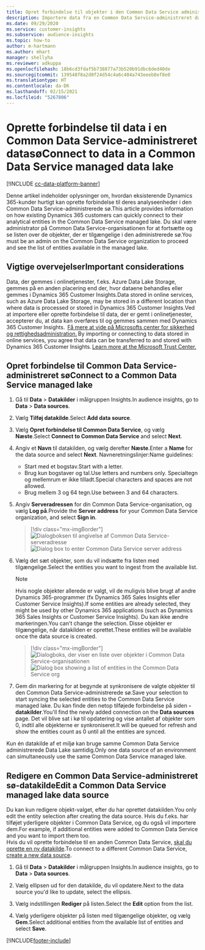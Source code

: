 ```yaml
---
title: Opret forbindelse til objekter i den Common Data Service administrerede Data Lake
description: Importere data fra en Common Data Service-administreret datasø.
ms.date: 09/29/2020
ms.service: customer-insights
ms.subservice: audience-insights
ms.topic: how-to
author: m-hartmann
ms.author: mhart
manager: shellyha
ms.reviewer: adkuppa
ms.openlocfilehash: 18b6cd3fdaf5b738877a73b520b91dbc6ded40de
ms.sourcegitcommit: 139548f8a2d0f24d54c4a6c404a743eeeb8ef8e0
ms.translationtype: HT
ms.contentlocale: da-DK
ms.lasthandoff: 02/15/2021
ms.locfileid: "5267806"
---
```

# <a name="connect-to-data-in-a-common-data-service-managed-data-lake"></a><span data-ttu-id="0c5a0-103">Oprette forbindelse til data i en Common Data Service-administreret datasø</span><span class="sxs-lookup"><span data-stu-id="0c5a0-103">Connect to data in a Common Data Service managed data lake</span></span>

[!INCLUDE [cc-data-platform-banner](../includes/cc-data-platform-banner.md)]

<span data-ttu-id="0c5a0-104">Denne artikel indeholder oplysninger om, hvordan eksisterende Dynamics 365-kunder hurtigt kan oprette forbindelse til deres analyseenheder i den Common Data Service-administrerede sø.</span><span class="sxs-lookup"><span data-stu-id="0c5a0-104">This article provides information on how existing Dynamics 365 customers can quickly connect to their analytical entities in the Common Data Service managed lake.</span></span> <span data-ttu-id="0c5a0-105">Du skal være administrator på Common Data Service-organisationen for at fortsætte og se listen over de objekter, der er tilgængelige i den administrerede sø.</span><span class="sxs-lookup"><span data-stu-id="0c5a0-105">You must be an admin on the Common Data Service organization to proceed and see the list of entities available in the managed lake.</span></span>

## <a name="important-considerations"></a><span data-ttu-id="0c5a0-106">Vigtige overvejelser</span><span class="sxs-lookup"><span data-stu-id="0c5a0-106">Important considerations</span></span>

<span data-ttu-id="0c5a0-107">Data, der gemmes i onlinetjenester, f.eks. Azure Data Lake Storage, gemmes på en anden placering end der, hvor dataene behandles eller gemmes i Dynamics 365 Customer Insights.</span><span class="sxs-lookup"><span data-stu-id="0c5a0-107">Data stored in online services, such as Azure Data Lake Storage, may be stored in a different location than where data is processed or stored in Dynamics 365 Customer Insights.</span></span><span data-ttu-id="0c5a0-108">Ved at importere eller oprette forbindelse til data, der er gemt i onlinetjenester, accepterer du, at data kan overføres til og gemmes sammen med Dynamics 365 Customer Insights.  [Få mere at vide på Microsofts center for sikkerhed og rettighedsadministration.](https://www.microsoft.com/trust-center)</span><span class="sxs-lookup"><span data-stu-id="0c5a0-108"> By importing or connecting to data stored in online services, you agree that data can be transferred to and stored with Dynamics 365 Customer Insights. [Learn more at the Microsoft Trust Center.](https://www.microsoft.com/trust-center)</span></span>

## <a name="connect-to-a-common-data-service-managed-lake"></a><span data-ttu-id="0c5a0-109">Opret forbindelse til Common Data Service-administreret sø</span><span class="sxs-lookup"><span data-stu-id="0c5a0-109">Connect to a Common Data Service managed lake</span></span>

1. <span data-ttu-id="0c5a0-110">Gå til **Data** > **Datakilder** i målgruppen Insights.</span><span class="sxs-lookup"><span data-stu-id="0c5a0-110">In audience insights, go to **Data** > **Data sources**.</span></span>

2. <span data-ttu-id="0c5a0-111">Vælg **Tilføj datakilde**.</span><span class="sxs-lookup"><span data-stu-id="0c5a0-111">Select **Add data source**.</span></span>

3. <span data-ttu-id="0c5a0-112">Vælg **Opret forbindelse til Common Data Service**, og vælg **Næste**.</span><span class="sxs-lookup"><span data-stu-id="0c5a0-112">Select **Connect to Common Data Service** and select **Next**.</span></span>

4. <span data-ttu-id="0c5a0-113">Angiv et **Navn** til datakilden, og vælg derefter **Næste**.</span><span class="sxs-lookup"><span data-stu-id="0c5a0-113">Enter a **Name** for the data source and select **Next**.</span></span> <span data-ttu-id="0c5a0-114">Navneretningslinjer:</span><span class="sxs-lookup"><span data-stu-id="0c5a0-114">Name guidelines:</span></span> 
   - <span data-ttu-id="0c5a0-115">Start med et bogstav.</span><span class="sxs-lookup"><span data-stu-id="0c5a0-115">Start with a letter.</span></span>
   - <span data-ttu-id="0c5a0-116">Brug kun bogstaver og tal.</span><span class="sxs-lookup"><span data-stu-id="0c5a0-116">Use letters and numbers only.</span></span> <span data-ttu-id="0c5a0-117">Specialtegn og mellemrum er ikke tilladt.</span><span class="sxs-lookup"><span data-stu-id="0c5a0-117">Special characters and spaces are not allowed.</span></span>
   - <span data-ttu-id="0c5a0-118">Brug mellem 3 og 64 tegn.</span><span class="sxs-lookup"><span data-stu-id="0c5a0-118">Use between 3 and 64 characters.</span></span>

5. <span data-ttu-id="0c5a0-119">Angiv **Serveradressen** for din Common Data Service-organisation, og vælg **Log på**.</span><span class="sxs-lookup"><span data-stu-id="0c5a0-119">Provide the **Server address** for your Common Data Service organization, and select **Sign in**.</span></span>

   > [!div class="mx-imgBorder"]
   > <span data-ttu-id="0c5a0-120">![Dialogboksen til angivelse af Common Data Service-serveradresse](media/enter-CDS-org-details.png)</span><span class="sxs-lookup"><span data-stu-id="0c5a0-120">![Dialog box to enter Common Data Service server address](media/enter-CDS-org-details.png)</span></span>

6. <span data-ttu-id="0c5a0-121">Vælg det sæt objekter, som du vil indsætte fra listen med tilgængelige.</span><span class="sxs-lookup"><span data-stu-id="0c5a0-121">Select the entities you want to ingest from the available list.</span></span>    

   > [!NOTE]
   > <span data-ttu-id="0c5a0-122">Hvis nogle objekter allerede er valgt, vil de muligvis blive brugt af andre Dynamics 365-programmer (fx Dynamics 365 Sales Insights eller Customer Service Insights).</span><span class="sxs-lookup"><span data-stu-id="0c5a0-122">If some entities are already selected, they might be used by other Dynamics 365 applications (such as Dynamics 365 Sales Insights or Customer Service Insights).</span></span> <span data-ttu-id="0c5a0-123">Du kan ikke ændre markeringen.</span><span class="sxs-lookup"><span data-stu-id="0c5a0-123">You can't change the selection.</span></span> <span data-ttu-id="0c5a0-124">Disse objekter er tilgængelige, når datakilden er oprettet.</span><span class="sxs-lookup"><span data-stu-id="0c5a0-124">These entities will be available once the data source is created.</span></span>

   > [!div class="mx-imgBorder"]
   > <span data-ttu-id="0c5a0-125">![Dialogboks, der viser en liste over objekter i Common Data Service-organisationen](media/select-analytical-entities.png)</span><span class="sxs-lookup"><span data-stu-id="0c5a0-125">![Dialog box showing a list of entities in the Common Data Service org](media/select-analytical-entities.png)</span></span>

7. <span data-ttu-id="0c5a0-126">Gem din markering for at begynde at synkronisere de valgte objekter til den Common Data Service-administrerede sø.</span><span class="sxs-lookup"><span data-stu-id="0c5a0-126">Save your selection to start syncing the selected entities to the Common Data Service managed lake.</span></span> <span data-ttu-id="0c5a0-127">Du kan finde den netop tilføjede forbindelse på siden **-datakilder**.</span><span class="sxs-lookup"><span data-stu-id="0c5a0-127">You'll find the newly added connection on the **Data sources** page.</span></span> <span data-ttu-id="0c5a0-128">Det vil blive sat i kø til opdatering og vise antallet af objekter som 0, indtil alle objekterne er synkroniseret.</span><span class="sxs-lookup"><span data-stu-id="0c5a0-128">It will be queued for refresh and show the entities count as 0 until all the entities are synced.</span></span>

<span data-ttu-id="0c5a0-129">Kun én datakilde af et miljø kan bruge samme Common Data Service administrerede Data Lake samtidig.</span><span class="sxs-lookup"><span data-stu-id="0c5a0-129">Only one data source of an environment can simultaneously use the same Common Data Service managed lake.</span></span>

## <a name="edit-a-common-data-service-managed-lake-data-source"></a><span data-ttu-id="0c5a0-130">Redigere en Common Data Service-administreret sø-datakilde</span><span class="sxs-lookup"><span data-stu-id="0c5a0-130">Edit a Common Data Service managed lake data source</span></span>

<span data-ttu-id="0c5a0-131">Du kan kun redigere objekt-valget, efter du har oprettet datakilden.</span><span class="sxs-lookup"><span data-stu-id="0c5a0-131">You only edit the entity selection after creating the data source.</span></span> <span data-ttu-id="0c5a0-132">Hvis du f.eks. har tilføjet yderligere objekter i Common Data Service, og du også vil importere dem.</span><span class="sxs-lookup"><span data-stu-id="0c5a0-132">For example, if additional entities were added to Common Data Service and you want to import them too.</span></span>    
<span data-ttu-id="0c5a0-133">Hvis du vil oprette forbindelse til en anden Common Data Service, [skal du oprette en ny datakilde](#connect-to-a-common-data-service-managed-lake).</span><span class="sxs-lookup"><span data-stu-id="0c5a0-133">To connect to a different Common Data Service, [create a new data source](#connect-to-a-common-data-service-managed-lake).</span></span>

1. <span data-ttu-id="0c5a0-134">Gå til **Data** > **Datakilder** i målgruppen Insights.</span><span class="sxs-lookup"><span data-stu-id="0c5a0-134">In audience insights, go to **Data** > **Data sources**.</span></span>

2. <span data-ttu-id="0c5a0-135">Vælg ellipsen ud for den datakilde, du vil opdatere.</span><span class="sxs-lookup"><span data-stu-id="0c5a0-135">Next to the data source you'd like to update, select the ellipsis.</span></span>

3. <span data-ttu-id="0c5a0-136">Vælg indstillingen **Rediger** på listen.</span><span class="sxs-lookup"><span data-stu-id="0c5a0-136">Select the **Edit** option from the list.</span></span>

4. <span data-ttu-id="0c5a0-137">Vælg yderligere objekter på listen med tilgængelige objekter, og vælg **Gem**.</span><span class="sxs-lookup"><span data-stu-id="0c5a0-137">Select additional entities from the available list of entities and select **Save**.</span></span>


[!INCLUDE[footer-include](../includes/footer-banner.md)]